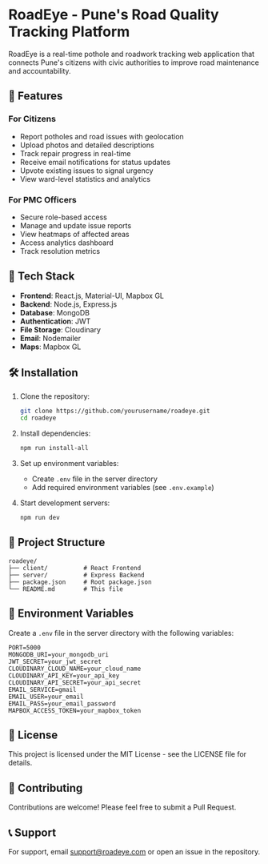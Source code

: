 # RoadEye - Pune's Road Quality Tracking Platform

RoadEye is a real-time pothole and roadwork tracking web application that connects Pune's citizens with civic authorities to improve road maintenance and accountability.

## 🌟 Features

### For Citizens
- Report potholes and road issues with geolocation
- Upload photos and detailed descriptions
- Track repair progress in real-time
- Receive email notifications for status updates
- Upvote existing issues to signal urgency
- View ward-level statistics and analytics

### For PMC Officers
- Secure role-based access
- Manage and update issue reports
- View heatmaps of affected areas
- Access analytics dashboard
- Track resolution metrics

## 🚀 Tech Stack

- **Frontend**: React.js, Material-UI, Mapbox GL
- **Backend**: Node.js, Express.js
- **Database**: MongoDB
- **Authentication**: JWT
- **File Storage**: Cloudinary
- **Email**: Nodemailer
- **Maps**: Mapbox GL

## 🛠️ Installation

1. Clone the repository:
   ```bash
   git clone https://github.com/yourusername/roadeye.git
   cd roadeye
   ```

2. Install dependencies:
   ```bash
   npm run install-all
   ```

3. Set up environment variables:
   - Create `.env` file in the server directory
   - Add required environment variables (see `.env.example`)

4. Start development servers:
   ```bash
   npm run dev
   ```

## 📁 Project Structure

```
roadeye/
├── client/          # React Frontend
├── server/          # Express Backend
├── package.json     # Root package.json
└── README.md        # This file
```

## 🔧 Environment Variables

Create a `.env` file in the server directory with the following variables:

```env
PORT=5000
MONGODB_URI=your_mongodb_uri
JWT_SECRET=your_jwt_secret
CLOUDINARY_CLOUD_NAME=your_cloud_name
CLOUDINARY_API_KEY=your_api_key
CLOUDINARY_API_SECRET=your_api_secret
EMAIL_SERVICE=gmail
EMAIL_USER=your_email
EMAIL_PASS=your_email_password
MAPBOX_ACCESS_TOKEN=your_mapbox_token
```

## 📝 License

This project is licensed under the MIT License - see the LICENSE file for details.

## 🤝 Contributing

Contributions are welcome! Please feel free to submit a Pull Request.

## 📞 Support

For support, email support@roadeye.com or open an issue in the repository. 
